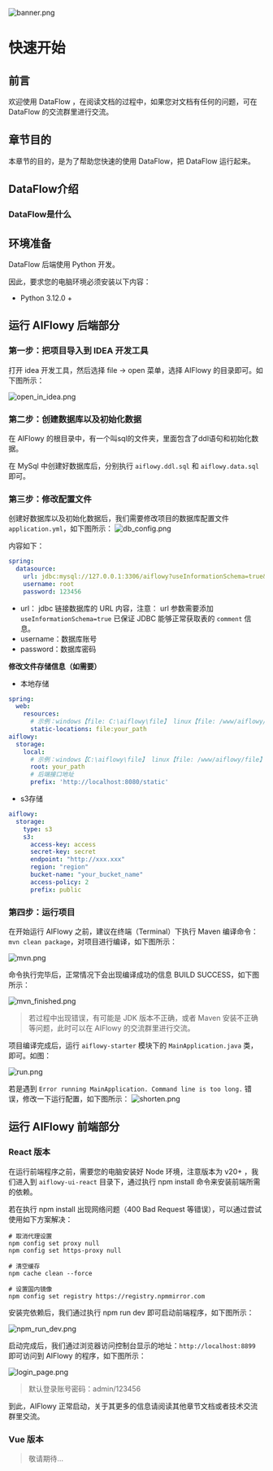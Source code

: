 
![banner.png](../assets/images/banner.png)

# 快速开始

## 前言

欢迎使用 DataFlow ，在阅读文档的过程中，如果您对文档有任何的问题，可在 DataFlow 的交流群里进行交流。

## 章节目的

本章节的目的，是为了帮助您快速的使用 DataFlow，把 DataFlow 运行起来。

## DataFlow介绍

### DataFlow是什么

## 环境准备

DataFlow 后端使用 Python 开发。

因此，要求您的电脑环境必须安装以下内容：
 - Python 3.12.0 +

## 运行 AIFlowy 后端部分

### 第一步：把项目导入到 IDEA 开发工具

打开 idea 开发工具，然后选择 file -> open 菜单，选择 AIFlowy 的目录即可。如下图所示：

![open_in_idea.png](resource/open_in_idea.png)

### 第二步：创建数据库以及初始化数据

在 AIFlowy 的根目录中，有一个叫sql的文件夹，里面包含了ddl语句和初始化数据。

在 MySql 中创建好数据库后，分别执行 `aiflowy.ddl.sql` 和 `aiflowy.data.sql` 即可。

### 第三步：修改配置文件

创建好数据库以及初始化数据后，我们需要修改项目的数据库配置文件 `application.yml`，如下图所示：
![db_config.png](resource/db_config.png)

内容如下：
```yaml
spring:
  datasource:
    url: jdbc:mysql://127.0.0.1:3306/aiflowy?useInformationSchema=true&characterEncoding=utf-8
    username: root
    password: 123456
```

 - url： jdbc 链接数据库的 URL 内容，注意： url 参数需要添加 `useInformationSchema=true` 已保证 JDBC 能够正常获取表的 `comment` 信息。
 - username：数据库账号
 - password：数据库密码

**修改文件存储信息（如需要）**
- 本地存储
```yaml
spring:
  web:
    resources:
      # 示例：windows【file: C:\aiflowy\file】 linux【file: /www/aiflowy/file】
      static-locations: file:your_path
aiflowy: 
  storage:
    local:
      # 示例：windows【C:\aiflowy\file】 linux【file: /www/aiflowy/file】
      root: your_path
      # 后端接口地址
      prefix: 'http://localhost:8080/static'
```
- s3存储
```yml
aiflowy:
  storage:
    type: s3
    s3:
      access-key: access
      secret-key: secret
      endpoint: "http://xxx.xxx"
      region: "region"
      bucket-name: "your_bucket_name"
      access-policy: 2
      prefix: public
```
### 第四步：运行项目

在开始运行 AIFlowy 之前，建议在终端（Terminal）下执行 Maven 编译命令：`mvn clean package`，对项目进行编译，如下图所示：

![mvn.png](resource/mvn.png)

命令执行完毕后，正常情况下会出现编译成功的信息 BUILD SUCCESS，如下图所示：

![mvn_finished.png](resource/mvn_finished.png)
> 若过程中出现错误，有可能是 JDK 版本不正确，或者 Maven 安装不正确等问题，此时可以在 AIFlowy 的交流群里进行交流。

项目编译完成后，运行 `aiflowy-starter` 模块下的 `MainApplication.java` 类，即可。如图：

![run.png](resource/run.png)

若是遇到 `Error running MainApplication. Command line is too long.` 错误，修改一下运行配置，如下图所示：
![shorten.png](resource/shorten.png)

## 运行 AIFlowy 前端部分

### React 版本

在运行前端程序之前，需要您的电脑安装好 Node 环境，注意版本为 v20+ ，我们进入到 `aiflowy-ui-react` 目录下，通过执行 npm install 命令来安装前端所需的依赖。

若在执行 npm install 出现网络问题（400 Bad Request 等错误），可以通过尝试使用如下方案解决：
```shell
# 取消代理设置
npm config set proxy null
npm config set https-proxy null

# 清空缓存
npm cache clean --force

# 设置国内镜像
npm config set registry https://registry.npmmirror.com
```

安装完依赖后，我们通过执行 npm run dev 即可启动前端程序，如下图所示：

![npm_run_dev.png](resource/npm_run_dev.png)

启动完成后，我们通过浏览器访问控制台显示的地址：`http://localhost:8899` 即可访问到 AIFlowy 的程序，如下图所示：

![login_page.png](resource/login_page.png)

> 默认登录账号密码：admin/123456

到此，AIFlowy 正常启动，关于其更多的信息请阅读其他章节文档或者技术交流群里交流。

### Vue 版本

> 敬请期待...